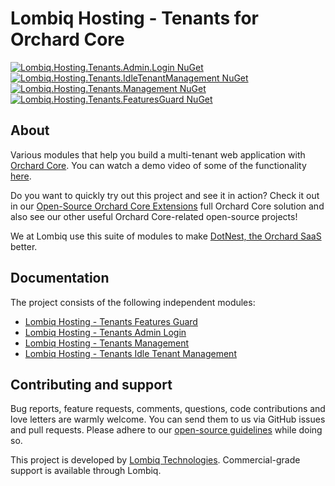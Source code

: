 # Lombiq Hosting - Tenants for Orchard Core

[![Lombiq.Hosting.Tenants.Admin.Login NuGet](https://img.shields.io/nuget/v/Lombiq.Hosting.Tenants.Admin.Login?label=Lombiq.Hosting.Tenants.Admin.Login)](https://www.nuget.org/packages/Lombiq.Hosting.Tenants.Admin.Login/) [![Lombiq.Hosting.Tenants.IdleTenantManagement NuGet](https://img.shields.io/nuget/v/Lombiq.Hosting.Tenants.IdleTenantManagement?label=Lombiq.Hosting.Tenants.IdleTenantManagement)](https://www.nuget.org/packages/Lombiq.Hosting.Tenants.IdleTenantManagement/) [![Lombiq.Hosting.Tenants.Management NuGet](https://img.shields.io/nuget/v/Lombiq.Hosting.Tenants.Management?label=Lombiq.Hosting.Tenants.Management)](https://www.nuget.org/packages/Lombiq.Hosting.Tenants.Management/) [![Lombiq.Hosting.Tenants.FeaturesGuard NuGet](https://img.shields.io/nuget/v/Lombiq.Hosting.Tenants.FeaturesGuard?label=Lombiq.Hosting.Tenants.FeaturesGuard)](https://www.nuget.org/packages/Lombiq.Hosting.Tenants.FeaturesGuard/)

## About

Various modules that help you build a multi-tenant web application with [Orchard Core](https://orchardcore.net/). You can watch a demo video of some of the functionality [here](https://www.youtube.com/watch?v=c9hemoYcjIM&lc=Ugy5jqNChriMx9mLBFN4AaABAg).

Do you want to quickly try out this project and see it in action? Check it out in our [Open-Source Orchard Core Extensions](https://github.com/Lombiq/Open-Source-Orchard-Core-Extensions) full Orchard Core solution and also see our other useful Orchard Core-related open-source projects!

We at Lombiq use this suite of modules to make [DotNest, the Orchard SaaS](https://dotnest.com/) better.

## Documentation

The project consists of the following independent modules:

- [Lombiq Hosting - Tenants Features Guard](Lombiq.Hosting.Tenants.FeaturesGuard/Readme.md)
- [Lombiq Hosting - Tenants Admin Login](Lombiq.Hosting.Tenants.Admin.Login/Readme.md)
- [Lombiq Hosting - Tenants Management](Lombiq.Hosting.Tenants.Management/Readme.md)
- [Lombiq Hosting - Tenants Idle Tenant Management](Lombiq.Hosting.Tenants.IdleTenantManagement/Readme.md)

## Contributing and support

Bug reports, feature requests, comments, questions, code contributions and love letters are warmly welcome. You can send them to us via GitHub issues and pull requests. Please adhere to our [open-source guidelines](https://lombiq.com/open-source-guidelines) while doing so.

This project is developed by [Lombiq Technologies](https://lombiq.com/). Commercial-grade support is available through Lombiq.
